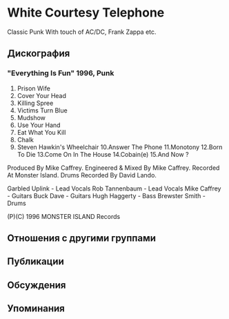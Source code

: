 # White Courtesy Telephone

Classic Punk With touch of AC/DC, Frank Zappa etc.

## Дискография

### "Everything Is Fun" 1996, Punk

1.  Prison Wife
2.  Cover Your Head
3.  Killing Spree
4.  Victims Turn Blue
5.  Mudshow
6.  Use Your Hand
7.  Eat What You Kill
8.  Chalk
9.  Steven Hawkin's Wheelchair
10.Answer The Phone
11.Monotony
12.Born To Die
13.Come On In The House
14.Cobain(e)
15.And Now ?

Produced By Mike Caffrey.
Engineered & Mixed By Mike Caffrey.
Recorded At Monster Island.
Drums Recorded By David Lando.

Garbled Uplink - Lead Vocals
Rob Tannenbaum - Lead Vocals
Mike Caffrey - Guitars
Buck Dave - Guitars
Hugh Haggerty - Bass
Brewster Smith - Drums

(P)(C) 1996 MONSTER ISLAND Records


## Отношения с другими группами


## Публикации


## Обсуждения


## Упоминания

